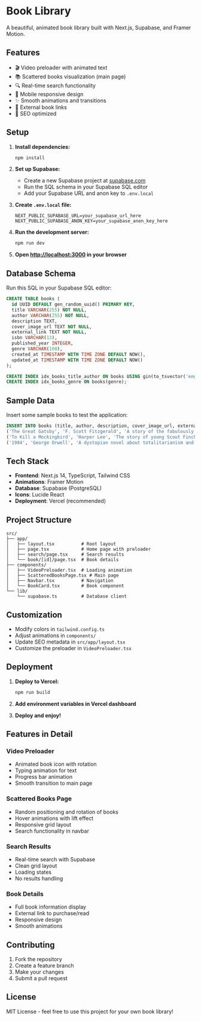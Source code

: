 # Book Library

A beautiful, animated book library built with Next.js, Supabase, and Framer Motion.

## Features

- 🎬 Video preloader with animated text
- 📚 Scattered books visualization (main page)
- 🔍 Real-time search functionality
- 📱 Mobile responsive design
- ✨ Smooth animations and transitions
- 🔗 External book links
- 🎯 SEO optimized

## Setup

1. **Install dependencies:**
   ```bash
   npm install
   ```

2. **Set up Supabase:**
   - Create a new Supabase project at [supabase.com](https://supabase.com)
   - Run the SQL schema in your Supabase SQL editor
   - Add your Supabase URL and anon key to `.env.local`

3. **Create `.env.local` file:**
   ```env
   NEXT_PUBLIC_SUPABASE_URL=your_supabase_url_here
   NEXT_PUBLIC_SUPABASE_ANON_KEY=your_supabase_anon_key_here
   ```

4. **Run the development server:**
   ```bash
   npm run dev
   ```

5. **Open [http://localhost:3000](http://localhost:3000) in your browser**

## Database Schema

Run this SQL in your Supabase SQL editor:

```sql
CREATE TABLE books (
  id UUID DEFAULT gen_random_uuid() PRIMARY KEY,
  title VARCHAR(255) NOT NULL,
  author VARCHAR(255) NOT NULL,
  description TEXT,
  cover_image_url TEXT NOT NULL,
  external_link TEXT NOT NULL,
  isbn VARCHAR(13),
  published_year INTEGER,
  genre VARCHAR(100),
  created_at TIMESTAMP WITH TIME ZONE DEFAULT NOW(),
  updated_at TIMESTAMP WITH TIME ZONE DEFAULT NOW()
);

CREATE INDEX idx_books_title_author ON books USING gin(to_tsvector('english', title || ' ' || author));
CREATE INDEX idx_books_genre ON books(genre);
```

## Sample Data

Insert some sample books to test the application:

```sql
INSERT INTO books (title, author, description, cover_image_url, external_link, published_year, genre) VALUES
('The Great Gatsby', 'F. Scott Fitzgerald', 'A story of the fabulously wealthy Jay Gatsby and his love for the beautiful Daisy Buchanan.', 'https://images.unsplash.com/photo-1543002588-bfa74002ed7e?w=400', 'https://www.amazon.com/Great-Gatsby-F-Scott-Fitzgerald/dp/0743273567', 1925, 'Fiction'),
('To Kill a Mockingbird', 'Harper Lee', 'The story of young Scout Finch and her father Atticus in a racially divided Alabama town.', 'https://images.unsplash.com/photo-1544716278-ca5e3f4abd8c?w=400', 'https://www.amazon.com/Kill-Mockingbird-Harper-Lee/dp/0446310786', 1960, 'Fiction'),
('1984', 'George Orwell', 'A dystopian novel about totalitarianism and surveillance society.', 'https://images.unsplash.com/photo-1512820790803-83ca734da794?w=400', 'https://www.amazon.com/1984-Signet-Classics-George-Orwell/dp/0451524934', 1949, 'Dystopian');
```

## Tech Stack

- **Frontend**: Next.js 14, TypeScript, Tailwind CSS
- **Animations**: Framer Motion
- **Database**: Supabase (PostgreSQL)
- **Icons**: Lucide React
- **Deployment**: Vercel (recommended)

## Project Structure

```
src/
├── app/
│   ├── layout.tsx          # Root layout
│   ├── page.tsx            # Home page with preloader
│   ├── search/page.tsx     # Search results
│   └── book/[id]/page.tsx  # Book details
├── components/
│   ├── VideoPreloader.tsx  # Loading animation
│   ├── ScatteredBooksPage.tsx # Main page
│   ├── Navbar.tsx          # Navigation
│   └── BookCard.tsx        # Book component
└── lib/
    └── supabase.ts         # Database client
```

## Customization

- Modify colors in `tailwind.config.ts`
- Adjust animations in `components/`
- Update SEO metadata in `src/app/layout.tsx`
- Customize the preloader in `VideoPreloader.tsx`

## Deployment

1. **Deploy to Vercel:**
   ```bash
   npm run build
   ```
   
2. **Add environment variables in Vercel dashboard**
3. **Deploy and enjoy!**

## Features in Detail

### Video Preloader
- Animated book icon with rotation
- Typing animation for text
- Progress bar animation
- Smooth transition to main page

### Scattered Books Page
- Random positioning and rotation of books
- Hover animations with lift effect
- Responsive grid layout
- Search functionality in navbar

### Search Results
- Real-time search with Supabase
- Clean grid layout
- Loading states
- No results handling

### Book Details
- Full book information display
- External link to purchase/read
- Responsive design
- Smooth animations

## Contributing

1. Fork the repository
2. Create a feature branch
3. Make your changes
4. Submit a pull request

## License

MIT License - feel free to use this project for your own book library!
